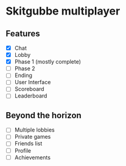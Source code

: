 # Skitgubbe multiplayer

## Features
- [x] Chat
- [x] Lobby
- [x] Phase 1 (mostly complete)
- [ ] Phase 2
- [ ] Ending
- [ ] User Interface
- [ ] Scoreboard
- [ ] Leaderboard

## Beyond the horizon
- [ ] Multiple lobbies
- [ ] Private games
- [ ] Friends list
- [ ] Profile
- [ ] Achievements
